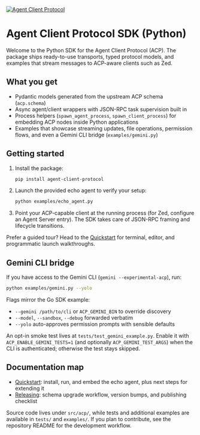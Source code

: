 <a href="https://agentclientprotocol.com/" >
  <img alt="Agent Client Protocol" src="https://zed.dev/img/acp/banner-dark.webp">
</a>

# Agent Client Protocol SDK (Python)

Welcome to the Python SDK for the Agent Client Protocol (ACP). The package ships ready-to-use transports, typed protocol models, and examples that stream messages to ACP-aware clients such as Zed.

## What you get

- Pydantic models generated from the upstream ACP schema (`acp.schema`)
- Async agent/client wrappers with JSON-RPC task supervision built in
- Process helpers (`spawn_agent_process`, `spawn_client_process`) for embedding ACP nodes inside Python applications
- Examples that showcase streaming updates, file operations, permission flows, and even a Gemini CLI bridge (`examples/gemini.py`)

## Getting started

1. Install the package:
   ```bash
   pip install agent-client-protocol
   ```
2. Launch the provided echo agent to verify your setup:
   ```bash
   python examples/echo_agent.py
   ```
3. Point your ACP-capable client at the running process (for Zed, configure an Agent Server entry). The SDK takes care of JSON-RPC framing and lifecycle transitions.

Prefer a guided tour? Head to the [Quickstart](quickstart.md) for terminal, editor, and programmatic launch walkthroughs.

## Gemini CLI bridge

If you have access to the Gemini CLI (`gemini --experimental-acp`), run:

```bash
python examples/gemini.py --yolo
```

Flags mirror the Go SDK example:

- `--gemini /path/to/cli` or `ACP_GEMINI_BIN` to override discovery
- `--model`, `--sandbox`, `--debug` forwarded verbatim
- `--yolo` auto-approves permission prompts with sensible defaults

An opt-in smoke test lives at `tests/test_gemini_example.py`. Enable it with `ACP_ENABLE_GEMINI_TESTS=1` (and optionally `ACP_GEMINI_TEST_ARGS`) when the CLI is authenticated; otherwise the test stays skipped.

## Documentation map

- [Quickstart](quickstart.md): install, run, and embed the echo agent, plus next steps for extending it
- [Releasing](releasing.md): schema upgrade workflow, version bumps, and publishing checklist

Source code lives under `src/acp/`, while tests and additional examples are available in `tests/` and `examples/`. If you plan to contribute, see the repository README for the development workflow.
